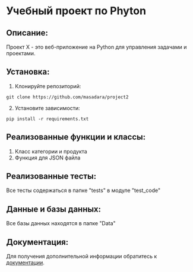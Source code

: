 # Учебный проект по Phyton
## Описание:

Проект X - это веб-приложение на Python для управления задачами и проектами.

## Установка:

1. Клонируйте репозиторий:
```
git clone https://github.com/masadara/project2
```
2. Установите зависимости:
```
pip install -r requirements.txt
```
## Реализованные функции и классы:

1. Класс категории и продукта
2. Функция для JSON файла


## Реализованные тесты:

Все тесты содержаться в папке "tests" в модуле "test_code"

## Данные и базы данных:

Все базы данных находятся в папке "Data"

## Документация:

Для получения дополнительной информации обратитесь к [документации](docs/README.md).


